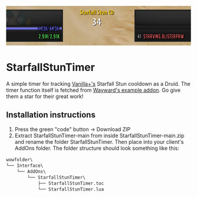 ![StarfallStunTimer.png](StarfallStunTimer.png)
# StarfallStunTimer
A simple timer for tracking [Vanilla+'s](https://www.vanillaplus.org/) Starfall Stun cooldown as a Druid. The timer function itself is fetched from [Wayward's example addon](https://github.com/GoodOldWow/TestAddon1). Go give them a star for their great work!

## Installation instructions
1. Press the green "code" button -> Download ZIP
2. Extract StarfallStunTimer-main from inside StarfallStunTimer-main.zip and rename the folder StarfallStunTimer. Then place into your client's AddOns folder. The folder structure should look something like this:
```
wowfolder\
└── Interface\
    └── AddOns\
        └── StarfallStunTimer\
            ├── StarfallStunTimer.toc
            └── StarfallStunTimer.lua
```
